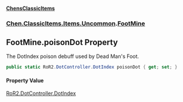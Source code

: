#### [ChensClassicItems](index 'index')
### [Chen.ClassicItems.Items.Uncommon](Chen_ClassicItems_Items_Uncommon 'Chen.ClassicItems.Items.Uncommon').[FootMine](Chen_ClassicItems_Items_Uncommon_FootMine 'Chen.ClassicItems.Items.Uncommon.FootMine')
## FootMine.poisonDot Property
The DotIndex poison debuff used by Dead Man's Foot.  
```csharp
public static RoR2.DotController.DotIndex poisonDot { get; set; }
```
#### Property Value
[RoR2.DotController.DotIndex](https://docs.microsoft.com/en-us/dotnet/api/RoR2.DotController.DotIndex 'RoR2.DotController.DotIndex')

